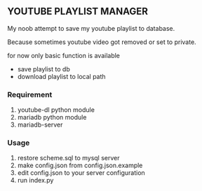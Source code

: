 
## YOUTUBE PLAYLIST MANAGER

My noob attempt to save my youtube playlist to database.

Because sometimes youtube video got removed or set to private.
  
for now only basic function is available
* save playlist to db
* download playlist to local path

### Requirement
1. youtube-dl python module
2. mariadb python module
3. mariadb-server

### Usage
1. restore scheme.sql to mysql server
2. make config.json from config.json.example
3. edit config.json to your server configuration
4. run index.py
